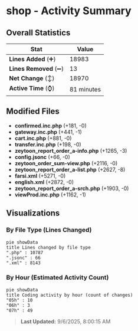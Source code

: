 # shop - Activity Summary 

## Overall Statistics

| Stat                   | Value                                                             |
| ---------------------- | ----------------------------------------------------------------- |
| **Lines Added** (➕)   | 18983                                          |
| **Lines Removed** (➖) | 13                                        |
| **Net Change** (↕)    | 18970                |
| **Active Time** (⌚)   | 81 minutes |


## Modified Files
- **confirmed.inc.php** (+181, -0)
- **gateway.inc.php** (+441, -1)
- **cart.inc.php** (+881, -0)
- **transfer.inc.php** (+198, -0)
- **zeytoon_report_order_a-info.php** (+1265, -3)
- **config.jsonc** (+66, -0)
- **zeytoon_order_sum-view.php** (+2116, -0)
- **zeytoon_report_order_a-list.php** (+2627, -8)
- **farsi.xml** (+5271, -0)
- **english.xml** (+2872, -0)
- **zeytoon_report_order_a-srch.php** (+1903, -0)
- **viewProd.inc.php** (+1162, -1)

## Visualizations

### By File Type (Lines Changed)

```mermaid
pie showData
title Lines changed by file type
".php" : 10787
".jsonc" : 66
".xml" : 8143
```

### By Hour (Estimated Activity Count)

```mermaid
pie showData
title Coding activity by hour (count of changes)
"05h" : 10
"06h" : 3
"07h" : 49
```


> **Last Updated:** 9/6/2025, 8:00:15 AM